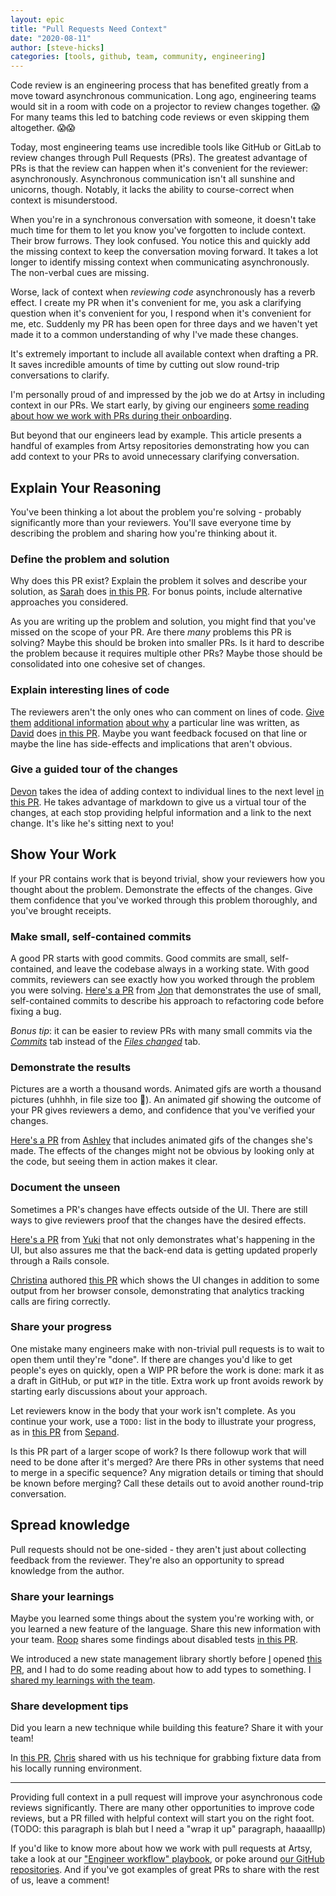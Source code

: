```yaml
---
layout: epic
title: "Pull Requests Need Context"
date: "2020-08-11"
author: [steve-hicks]
categories: [tools, github, team, community, engineering]
---
```


Code review is an engineering process that has benefited greatly from a move toward asynchronous communication.
Long ago, engineering teams would sit in a room with code on a projector to review changes together. 😱 For many
teams this led to batching code reviews or even skipping them altogether. 😱😱

Today, most engineering teams use incredible tools like GitHub or GitLab to review changes through Pull Requests
(PRs). The greatest advantage of PRs is that the review can happen when it's convenient for the reviewer:
asynchronously. Asynchronous communication isn't all sunshine and unicorns, though. Notably, it lacks the ability
to course-correct when context is misunderstood.

<!-- more -->

When you're in a synchronous conversation with someone, it doesn't take much time for them to let you know you've
forgotten to include context. Their brow furrows. They look confused. You notice this and quickly add the missing
context to keep the conversation moving forward. It takes a lot longer to identify missing context when
communicating asynchronously. The non-verbal cues are missing.

Worse, lack of context when _reviewing code_ asynchronously has a reverb effect. I create my PR when it's
convenient for me, you ask a clarifying question when it's convenient for you, I respond when it's convenient for
me, etc. Suddenly my PR has been open for three days and we haven't yet made it to a common understanding of why
I've made these changes.

It's extremely important to include all available context when drafting a PR. It saves incredible amounts of time
by cutting out slow round-trip conversations to clarify.

I'm personally proud of and impressed by the job we do at Artsy in including context in our PRs. We start early, by
giving our engineers
[some reading about how we work with PRs during their onboarding](https://github.com/artsy/README/blob/master/playbooks/engineer-workflow.md#pull-requests).

But beyond that our engineers lead by example. This article presents a handful of examples from Artsy repositories
demonstrating how you can add context to your PRs to avoid unnecessary clarifying conversation.

## Explain Your Reasoning

You've been thinking a lot about the problem you're solving - probably significantly more than your reviewers.
You'll save everyone time by describing the problem and sharing how you're thinking about it.

### Define the problem and solution

Why does this PR exist? Explain the problem it solves and describe your solution, as
[Sarah](https://github.com/sweir27) does [in this PR](https://github.com/artsy/force/pull/3095). For bonus points,
include alternative approaches you considered.

As you are writing up the problem and solution, you might find that you've missed on the scope of your PR. Are
there _many_ problems this PR is solving? Maybe this should be broken into smaller PRs. Is it hard to describe the
problem because it requires multiple other PRs? Maybe those should be consolidated into one cohesive set of
changes.

### Explain interesting lines of code

The reviewers aren't the only ones who can comment on lines of code.
[Give them](https://github.com/artsy/emission/pull/2085#discussion_r378228269)
[additional information](https://github.com/artsy/emission/pull/2085#discussion_r378230196)
[about why](https://github.com/artsy/emission/pull/2085#discussion_r378231974) a particular line was written, as
[David](https://github.com/ds300) does [in this PR](https://github.com/artsy/emission/pull/2085). Maybe you want
feedback focused on that line or maybe the line has side-effects and implications that aren't obvious.

### Give a guided tour of the changes

[Devon](https://github.com/dblandin) takes the idea of adding context to individual lines to the next level
[in this PR](https://github.com/artsy/reaction/pull/2774#pullrequestreview-288095754). He takes advantage of
markdown to give us a virtual tour of the changes, at each stop providing helpful information and a link to the
next change. It's like he's sitting next to you!

## Show Your Work

If your PR contains work that is beyond trivial, show your reviewers how you thought about the problem. Demonstrate
the effects of the changes. Give them confidence that you've worked through this problem thoroughly, and you've
brought receipts.

### Make small, self-contained commits

A good PR starts with good commits. Good commits are small, self-contained, and leave the codebase always in a
working state. With good commits, reviewers can see exactly how you worked through the problem you were solving.
[Here's a PR](https://github.com/artsy/convection/pull/645) from [Jon](https://github.com/jonallured) that
demonstrates the use of small, self-contained commits to describe his approach to refactoring code before fixing a
bug.

_Bonus tip_: it can be easier to review PRs with many small commits via the
[_Commits_](https://github.com/artsy/convection/pull/645/commits) tab instead of the
[_Files changed_](https://github.com/artsy/convection/pull/645/files) tab.

### Demonstrate the results

Pictures are a worth a thousand words. Animated gifs are worth a thousand pictures (uhhhh, in file size too 😬). An
animated gif showing the outcome of your PR gives reviewers a demo, and confidence that you've verified your
changes.

[Here's a PR](https://github.com/artsy/force/pull/5817) from [Ashley](https://github.com/ashleyjelks) that includes
animated gifs of the changes she's made. The effects of the changes might not be obvious by looking only at the
code, but seeing them in action makes it clear.

### Document the unseen

Sometimes a PR's changes have effects outside of the UI. There are still ways to give reviewers proof that the
changes have the desired effects.

[Here's a PR](https://github.com/artsy/eigen/pull/3206) from [Yuki](https://github.com/yuki24) that not only
demonstrates what's happening in the UI, but also assures me that the back-end data is getting updated properly
through a Rails console.

[Christina](https://github.com/xtina-starr) authored [this PR](https://github.com/artsy/reaction/pull/3441) which
shows the UI changes in addition to some output from her browser console, demonstrating that analytics tracking
calls are firing correctly.

### Share your progress

One mistake many engineers make with non-trivial pull requests is to wait to open them until they're "done". If
there are changes you'd like to get people's eyes on quickly, open a WIP PR before the work is done: mark it as a
draft in GitHub, or put `WIP` in the title. Extra work up front avoids rework by starting early discussions about
your approach.

Let reviewers know in the body that your work isn't complete. As you continue your work, use a `TODO:` list in the
body to illustrate your progress, as in [this PR](https://github.com/artsy/palette/pull/464) from
[Sepand](https://github.com/sepans).

Is this PR part of a larger scope of work? Is there followup work that will need to be done after it's merged? Are
there PRs in other systems that need to merge in a specific sequence? Any migration details or timing that should
be known before merging? Call these details out to avoid another round-trip conversation.

## Spread knowledge

Pull requests should not be one-sided - they aren't just about collecting feedback from the reviewer. They're also
an opportunity to spread knowledge from the author.

### Share your learnings

Maybe you learned some things about the system you're working with, or you learned a new feature of the language.
Share this new information with your team. [Roop](https://github.com/anandaroop) shares some findings about
disabled tests [in this PR](https://github.com/artsy/metaphysics/pull/2130).

We introduced a new state management library shortly before [I](https://github.com/pepopowitz) opened
[this PR](https://github.com/artsy/eigen/pull/3526), and I had to do some reading about how to add types to
something. I [shared my learnings with the team](https://github.com/artsy/eigen/pull/3526#discussion_r451161406).

### Share development tips

Did you learn a new technique while building this feature? Share it with your team!

In [this PR](https://github.com/artsy/reaction/pull/3279#discussion_r395461329),
[Chris](https://github.com/damassi) shared with us his technique for grabbing fixture data from his locally running
environment.

---

Providing full context in a pull request will improve your asynchronous code reviews significantly. There are many
other opportunities to improve code reviews, but a PR filled with helpful context will start you on the right foot.
(TODO: this paragraph is blah but I need a "wrap it up" paragraph, haaaalllp)

If you'd like to know more about how we work with pull requests at Artsy, take a look at our
["Engineer workflow" playbook](https://github.com/artsy/README/blob/master/playbooks/engineer-workflow.md#pull-requests),
or poke around [our GitHub repositories](https://github.com/artsy). And if you've got examples of great PRs to
share with the rest of us, leave a comment!
